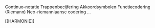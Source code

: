 Continuo-notatie
Trappenbecijfering
Akkoordsymbolen
Functiecodering (Riemann)
Neo-riemanniaanse codering
...

[[HARMONIE]]